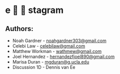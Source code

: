 # e :egg: :egg: stagram

## Authors:
* Noah Gardner - noahgardner303@gmail.com
* Celebi Law - celebilaw@gmail.com
* Matthew Workman - wathmew@gmail.com 
* Joel Hernandez - hernandezfjoel890@gmail.com
* Marisa Duran - mgduran@g.ucla.edu
* Discussion 1D - Dennis van Ee


